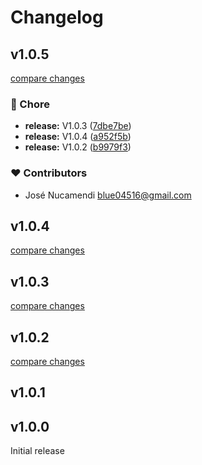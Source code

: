 # Changelog

## v1.0.5

[compare changes](https://github.com/Laravel42/nuxt-state-monitor/compare/v1.0.3...v1.0.5)

### 🏡 Chore

- **release:** V1.0.3 ([7dbe7be](https://github.com/Laravel42/nuxt-state-monitor/commit/7dbe7be))
- **release:** V1.0.4 ([a952f5b](https://github.com/Laravel42/nuxt-state-monitor/commit/a952f5b))
- **release:** V1.0.2 ([b9979f3](https://github.com/Laravel42/nuxt-state-monitor/commit/b9979f3))

### ❤️ Contributors

- José Nucamendi <blue04516@gmail.com>

## v1.0.4

[compare changes](https://github.com/Laravel42/nuxt-state-monitor/compare/v1.0.3...v1.0.4)

## v1.0.3

[compare changes](https://github.com/Laravel42/nuxt-state-monitor/compare/v1.0.2...v1.0.3)

## v1.0.2

[compare changes](https://github.com/Laravel42/nuxt-state-monitor/compare/v1.0.1...v1.0.2)

## v1.0.1

## v1.0.0

Initial release